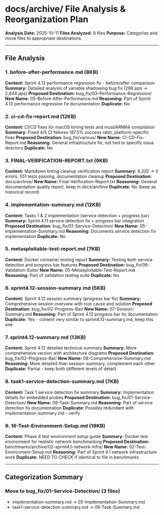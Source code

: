 # docs/archive/ File Analysis & Reorganization Plan

**Analysis Date:** 2025-10-11
**Files Analyzed:** 9 files
**Purpose:** Categorize and move files to appropriate destinations

---

## File Analysis

### 1. before-after-performance.md (8KB)
**Content:** Sprint 4.13 performance regression fix - before/after comparison
**Summary:** Detailed analysis of variable shadowing bug fix (289 pps → 2,844 pps)
**Proposed Destination:** bug_fix/03-Performance-Regression/
**New Name:** 05-Before-After-Performance.md
**Reasoning:** Part of Sprint 4.13 performance regression fix documentation
**Duplicate:** No

### 2. ci-cd-fix-report.md (12KB)
**Content:** CI/CD fixes for macOS timing tests and musl/ARM64 compilation
**Summary:** Fixed 4/5 CI failures (87.5% success rate), platform-specific fixes
**Proposed Destination:** bug_fix/various/
**New Name:** CI-CD-Fix-Report.md
**Reasoning:** General infrastructure fix, not tied to specific issue directory
**Duplicate:** No

### 3. FINAL-VERIFICATION-REPORT.txt (9KB)
**Content:** Markdown linting cleanup verification report
**Summary:** 6,320 → 0 errors, 551 tests passing, documentation cleanup
**Proposed Destination:** docs/archive/
**New Name:** Final-Verification-Report.txt
**Reasoning:** General documentation quality report, keep in docs/archive
**Duplicate:** No (keep as historical record)

### 4. implementation-summary.md (12KB)
**Content:** Tasks 1 & 2 implementation (service detection + progress bar)
**Summary:** Sprint 4.11 service detection fix + progress bar integration
**Proposed Destination:** bug_fix/01-Service-Detection/
**New Name:** 05-Implementation-Summary.md
**Reasoning:** Documents service detection fix implementation
**Duplicate:** No

### 5. metasploitable-test-report.md (7KB)
**Content:** Docker container testing report
**Summary:** Testing both service detection and progress bar features
**Proposed Destination:** bug_fix/06-Validation-Suite/
**New Name:** 05-Metasploitable-Test-Report.md
**Reasoning:** Part of validation testing suite
**Duplicate:** No

### 6. sprint4.12-session-summary.md (5KB)
**Content:** Sprint 4.12 session summary (progress bar fix)
**Summary:** Comprehensive session overview with root cause and solution
**Proposed Destination:** bug_fix/02-Progress-Bar/
**New Name:** 07-Session-Summary.md
**Reasoning:** Part of Sprint 4.12 progress bar fix documentation
**Duplicate:** Yes - content very similar to sprint4.12-summary.md, keep this one

### 7. sprint4.12-summary.md (13KB)
**Content:** Sprint 4.12 detailed technical summary
**Summary:** More comprehensive version with architecture diagrams
**Proposed Destination:** bug_fix/02-Progress-Bar/
**New Name:** 08-Comprehensive-Summary.md
**Reasoning:** More detailed than session-summary, complement each other
**Duplicate:** Partial - keep both (different levels of detail)

### 8. task1-service-detection-summary.md (7KB)
**Content:** Task 1 service detection fix summary
**Summary:** Implementation details for embedded probes
**Proposed Destination:** bug_fix/01-Service-Detection/
**New Name:** 06-Task-Summary.md
**Reasoning:** Part of service detection fix documentation
**Duplicate:** Possibly redundant with implementation-summary.md - verify

### 9. 16-Test-Environment-Setup.md (19KB)
**Content:** Phase 4 test environment setup guide
**Summary:** Docker test environment for realistic network benchmarking
**Proposed Destination:** benchmarks/archive/02-sprint4.1-network-infra/
**New Name:** 02-Test-Environment-Setup.md
**Reasoning:** Part of Sprint 4.1 network infrastructure work
**Duplicate:** NEED TO CHECK if identical to file in benchmarks

---

## Categorization Summary

### Move to bug_fix/01-Service-Detection/ (3 files)
- implementation-summary.md → 05-Implementation-Summary.md
- task1-service-detection-summary.md → 06-Task-Summary.md
